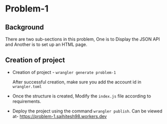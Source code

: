 # Problem-1

## Background

There are two sub-sections in this problem, One is to Display the JSON API and Another is to set up an HTML page.

## Creation of project

- Creation of project - `wrangler generate problem-1 `

    After successful creation, make sure you add the account id in `wrangler.toml`

- Once the structure is created, Modify the `index.js` file according to requirements.

- Deploy the project using the command `wrangler publish`. Can be viewed at- https://problem-1.saihitesh98.workers.dev
